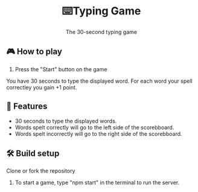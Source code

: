 <h1 align="center">⌨️Typing Game</h1>

<p align="center">The 30-second typing game</p>


## 🎮 How to play
1. Press the "Start" button on the game

You have 30 seconds to type the displayed word. For each word your spell correctley you gain +1 point. 

## 🚀 Features
- 30 seconds to type the displayed words.
- Words spelt correctly will go to the left side of the scorebboard.
- Words spelt incorrectly will go to the right side of the scorebboard.

## 🛠 Build setup
Clone or fork the repository

1. To start a game, type "npm start" in the terminal to run the server.